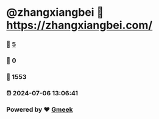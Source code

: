 # @zhangxiangbei :link: https://zhangxiangbei.com/ 
### :page_facing_up: [5](https://zhangxiangbei.com//tag.html) 
### :speech_balloon: 0 
### :hibiscus: 1553 
### :alarm_clock: 2024-07-06 13:06:41 
### Powered by :heart: [Gmeek](https://github.com/Meekdai/Gmeek)
